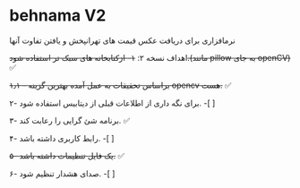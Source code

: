 # behnama V2
نرمافزاری برای دریافت عکس قیمت های تهرانپخش و یافتن تفاوت آنها

اهداف نسخه ۲:
~~۱- ازکتابخانه های سبک تر استفاده شود.(مانند pillow به جای openCV)~~   ✅

~~۱٫۱ - براساس تحقیقات به عمل آمده بهترین گزینه opencv هست.~~ ✅

۲- برای نگه داری از اطلاعات قبلی از دیتابیس استفاده شود.  -[ ] 

۳- برنامه شئ گرایی را رعابت کند.  ✅ 

۴- رابط کاربری داشته باشد.   -[ ] 

~~۵- یک فایل تنظیمات داشته باشد.~~ ✅

۶- صدای هشدار تنظیم شود.  -[ ] 
